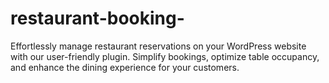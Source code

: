 # restaurant-booking-
Effortlessly manage restaurant reservations on your WordPress website with our user-friendly plugin. Simplify bookings, optimize table occupancy, and enhance the dining experience for your customers.
